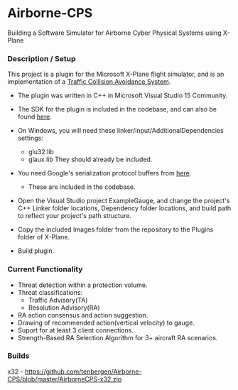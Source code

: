 # Airborne-CPS
Building a Software Simulator for Airborne Cyber Physical Systems using X-Plane

### Description / Setup
This project is a plugin for the Microsoft X-Plane flight simulator, and is an implementation of a [Traffic Collision Avoidance System](https://www.faa.gov/documentLibrary/media/Advisory_Circular/TCAS%20II%20V7.1%20Intro%20booklet.pdf).

- The plugin was written in C++ in Microsoft Visual Studio 15 Community.

- The SDK for the plugin is included in the codebase, and can also be found [here](http://www.xsquawkbox.net/xpsdk/mediawiki/Main_Page).

- On Windows, you will need these linker/input/AdditionalDependencies settings:
  * glu32.lib
  * glaux.lib
  They should already be included.

- You need Google's serialization protocol buffers from [here](https://github.com/google/protobuf/releases/tag/v3.0.0).
  * These are included in the codebase.
  
- Open the Visual Studio project ExampleGauge, and change the project's C++ Linker folder locations, Dependency folder locations, and build   path to reflect your project's path structure.

- Copy the included Images folder from the repository to the Plugins folder of X-Plane.

- Build plugin.
  
  
### Current Functionality

- Threat detection within a protection volume.
- Threat classifications:
  * Traffic Advisory(TA)
  * Resolution Advisory(RA)
- RA action consensus and action suggestion.
- Drawing of recommended action(vertical velocity) to gauge.
- Suport for at least 3 client connections.
- Strength-Based RA Selection Algorithm for 3+ aircraft RA scenarios.


### Builds

x32 - https://github.com/tenbergen/Airborne-CPS/blob/master/AirborneCPS-x32.zip
